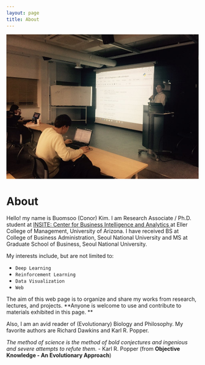 ```yaml
---
layout: page
title: About
---
```

<img src ="/public/img/profile.jpg" width = "600px"/> 

# About

Hello! my name is Buomsoo (Conor) Kim. 
I am Research Associate / Ph.D. student at <a href = "https://www.insiteua.org" target="_blank"> INSITE: Center for Business Intelligence and Analytics </a> at Eller College of Management, University of Arizona. I have received BS at College of Business Administration, Seoul National University and MS at Graduate School of Business, Seoul National University.

My interests include, but are not limited to:
* ```Deep Learning```
* ```Reinforcement Learning```
* ```Data Visualization```
* ```Web```

The aim of this web page is to organize and share my works from research, lectures, and projects. **Anyone is welcome to use and contribute to materials exhibited in this page. **

Also, I am an avid reader of (Evolutionary) Biology and Philosophy. My favorite authors are Richard Dawkins and Karl R. Popper.

<p class="message">
<i>The method of science is the method of bold conjectures and ingenious and severe attempts to refute them.</i> - Karl R. Popper (from <strong>Objective Knowledge - An Evolutionary Approach</strong>)
</p>
